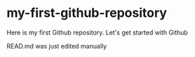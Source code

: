 # my-first-github-repository
Here is my first Github repository. Let's get started with Github

READ.md was just edited manually
